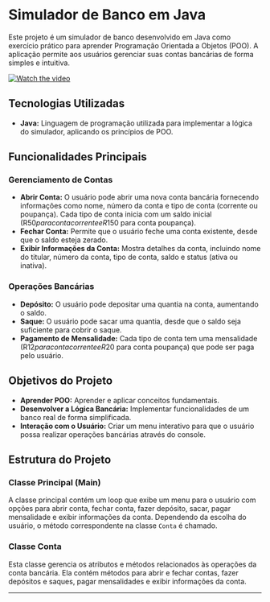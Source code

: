 
# Simulador de Banco em Java

Este projeto é um simulador de banco desenvolvido em Java como exercício prático para aprender Programação Orientada a Objetos (POO). A aplicação permite aos usuários gerenciar suas contas bancárias de forma simples e intuitiva.

[![Watch the video](https://raw.githubusercontent.com/EduardoTartas/BancoPOO/main/assets/thumbnail.png)](https://raw.githubusercontent.com/EduardoTartas/BancoPOO/main/assets/video.mp4)




## Tecnologias Utilizadas

- **Java:** Linguagem de programação utilizada para implementar a lógica do simulador, aplicando os princípios de POO.

## Funcionalidades Principais

### Gerenciamento de Contas

- **Abrir Conta:** O usuário pode abrir uma nova conta bancária fornecendo informações como nome, número da conta e tipo de conta (corrente ou poupança). Cada tipo de conta inicia com um saldo inicial (R$50 para conta corrente e R$150 para conta poupança).
- **Fechar Conta:** Permite que o usuário feche uma conta existente, desde que o saldo esteja zerado.
- **Exibir Informações da Conta:** Mostra detalhes da conta, incluindo nome do titular, número da conta, tipo de conta, saldo e status (ativa ou inativa).

### Operações Bancárias

- **Depósito:** O usuário pode depositar uma quantia na conta, aumentando o saldo.
- **Saque:** O usuário pode sacar uma quantia, desde que o saldo seja suficiente para cobrir o saque.
- **Pagamento de Mensalidade:** Cada tipo de conta tem uma mensalidade (R$12 para conta corrente e R$20 para conta poupança) que pode ser paga pelo usuário.

## Objetivos do Projeto

- **Aprender POO:** Aprender e aplicar conceitos fundamentais.
- **Desenvolver a Lógica Bancária:** Implementar funcionalidades de um banco real de forma simplificada.
- **Interação com o Usuário:** Criar um menu interativo para que o usuário possa realizar operações bancárias através do console.

## Estrutura do Projeto

### Classe Principal (Main)
A classe principal contém um loop que exibe um menu para o usuário com opções para abrir conta, fechar conta, fazer depósito, sacar, pagar mensalidade e exibir informações da conta. Dependendo da escolha do usuário, o método correspondente na classe `Conta` é chamado.

### Classe Conta
Esta classe gerencia os atributos e métodos relacionados às operações da conta bancária. Ela contém métodos para abrir e fechar contas, fazer depósitos e saques, pagar mensalidades e exibir informações da conta.

---
